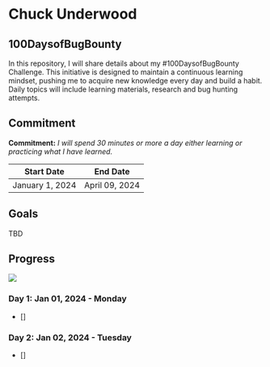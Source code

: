 # Chuck Underwood
## 100DaysofBugBounty

In this repository, I will share details about my #100DaysofBugBounty Challenge. This initiative is designed to maintain a continuous learning mindset, pushing me to acquire new knowledge every day and build a habit. Daily topics will include learning materials, research and bug hunting attempts.

##  Commitment

**Commitment:** *I will spend 30 minutes or more a day either learning or practicing what I have learned.*

|  Start Date        | End Date          |
| -------------------| ------------------|
| January 1, 2024    | April  09, 2024   |

## Goals 
TBD

## Progress

<img src="https://progress-bar.dev/1/?scale=100&title=100DaysofBugBounty&width=120&color=34eb40&suffix=%">

### Day 1: Jan 01, 2024 - Monday
- [] 

### Day 2: Jan 02, 2024 - Tuesday
- [] 
